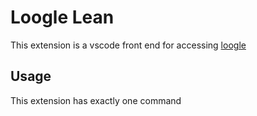 # Loogle Lean

This extension is a vscode front end for accessing [loogle](https://loogle.lean-lang.org/)



## Usage

This extension has exactly one command 